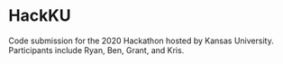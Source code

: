 # HackKU
Code submission for the 2020 Hackathon hosted by Kansas University. Participants include Ryan, Ben, Grant, and Kris.
